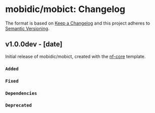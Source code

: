 # mobidic/mobict: Changelog

The format is based on [Keep a Changelog](https://keepachangelog.com/en/1.0.0/)
and this project adheres to [Semantic Versioning](https://semver.org/spec/v2.0.0.html).

## v1.0.0dev - [date]

Initial release of mobidic/mobict, created with the [nf-core](https://nf-co.re/) template.

### `Added`

### `Fixed`

### `Dependencies`

### `Deprecated`
